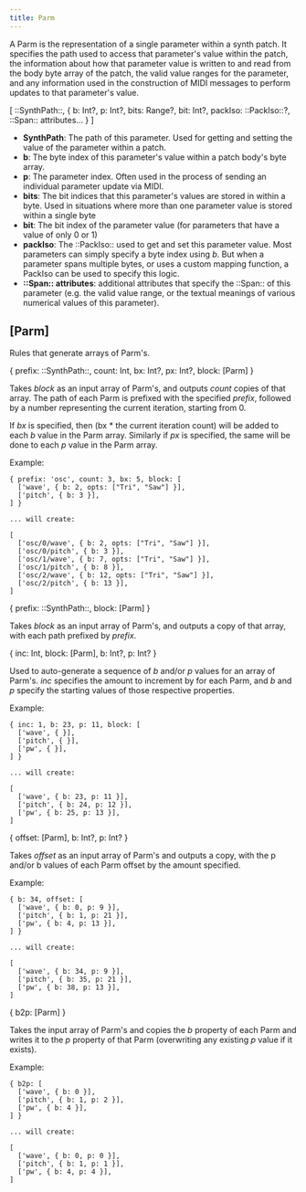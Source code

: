 ```yaml
---
title: Parm
---
```


A Parm is the representation of a single parameter within a synth patch. It specifies the path used to access that parameter's value within the patch, the information about how that parameter value is written to and read from the body byte array of the patch, the valid value ranges for the parameter, and any information used in the construction of MIDI messages to perform updates to that parameter's value.

<rule>
[ ::SynthPath::, {  
  b: Int?,  
  p: Int?,  
  bits: Range?,  
  bit: Int?,  
  packIso: ::PackIso::?,  
  ::Span:: attributes...  
} ]
</rule>

* **SynthPath**: The path of this parameter. Used for getting and setting the value of the parameter within a patch.
* **b**: The byte index of this parameter's value within a patch body's byte array.
* **p**: The parameter index. Often used in the process of sending an individual parameter update via MIDI.
* **bits**: The bit indices that this parameter's values are stored in within a byte. Used in situations where more than one parameter value is stored within a single byte
* **bit**: The bit index of the parameter value (for parameters that have a value of only 0 or 1)
* **packIso**: The ::PackIso:: used to get and set this parameter value. Most parameters can simply specify a byte index using *b*. But when a parameter spans multiple bytes, or uses a custom mapping function, a PackIso can be used to specify this logic.
* **::Span:: attributes**: additional attributes that specify the ::Span:: of this parameter (e.g. the valid value range, or the textual meanings of various numerical values of this parameter).

## [Parm]

Rules that generate arrays of Parm's.

<rule>
{ prefix: ::SynthPath::, count: Int, bx: Int?, px: Int?, block: [Parm] }
</rule>

Takes *block* as an input array of Parm's, and outputs *count* copies of that array. The path of each Parm is prefixed with the specified *prefix*, followed by a number representing the current iteration, starting from 0.

If *bx* is specified, then (bx * the current iteration count) will be added to each *b* value in the Parm array. Similarly if *px* is specified, the same will be done to each *p* value in the Parm array.

Example:

```
{ prefix: 'osc', count: 3, bx: 5, block: [
  ['wave', { b: 2, opts: ["Tri", "Saw"] }],
  ['pitch', { b: 3 }],
] }

... will create:

[
  ['osc/0/wave', { b: 2, opts: ["Tri", "Saw"] }],
  ['osc/0/pitch', { b: 3 }],
  ['osc/1/wave', { b: 7, opts: ["Tri", "Saw"] }],
  ['osc/1/pitch', { b: 8 }],
  ['osc/2/wave', { b: 12, opts: ["Tri", "Saw"] }],
  ['osc/2/pitch', { b: 13 }],
]
```

<rule>
{ prefix: ::SynthPath::, block: [Parm] }
</rule>

Takes *block* as an input array of Parm's, and outputs a copy of that array, with each path prefixed by *prefix*.

<rule>
{ inc: Int, block: [Parm], b: Int?, p: Int? }
</rule>

Used to auto-generate a sequence of *b* and/or *p* values for an array of Parm's. *inc* specifies the amount to increment by for each Parm, and *b* and *p* specify the starting values of those respective properties.

Example:

```
{ inc: 1, b: 23, p: 11, block: [
  ['wave', { }],
  ['pitch', { }],
  ['pw', { }],
] }

... will create:

[
  ['wave', { b: 23, p: 11 }],
  ['pitch', { b: 24, p: 12 }],
  ['pw', { b: 25, p: 13 }],
]

```

<rule>
{ offset: [Parm], b: Int?, p: Int? }
</rule>

Takes *offset* as an input array of Parm's and outputs a copy, with the p and/or b values of each Parm offset by the amount specified.

Example:

```
{ b: 34, offset: [
  ['wave', { b: 0, p: 9 }],
  ['pitch', { b: 1, p: 21 }],
  ['pw', { b: 4, p: 13 }],
] }

... will create:

[
  ['wave', { b: 34, p: 9 }],
  ['pitch', { b: 35, p: 21 }],
  ['pw', { b: 38, p: 13 }],
]

```

<rule>
{ b2p: [Parm] }
</rule>

Takes the input array of Parm's and copies the *b* property of each Parm and writes it to the *p* property of that Parm (overwriting any existing *p* value if it exists).

Example:

```
{ b2p: [
  ['wave', { b: 0 }],
  ['pitch', { b: 1, p: 2 }],
  ['pw', { b: 4 }],
] }

... will create:

[
  ['wave', { b: 0, p: 0 }],
  ['pitch', { b: 1, p: 1 }],
  ['pw', { b: 4, p: 4 }],
]
